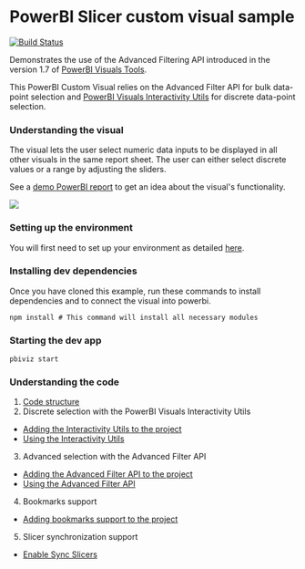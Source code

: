 # PowerBI Slicer custom visual sample
[![Build Status](https://travis-ci.org/Microsoft/powerbi-visuals-sampleslicer.svg?branch=master)](https://travis-ci.org/Microsoft/powerbi-visuals-sampleslicer)

Demonstrates the use of the Advanced Filtering API introduced in the version 1.7 of [PowerBI Visuals Tools](https://github.com/Microsoft/PowerBI-visuals-tools). 

This PowerBI Custom Visual relies on the Advanced Filter API for bulk data-point selection and [PowerBI Visuals Interactivity Utils](https://github.com/Microsoft/powerbi-visuals-utils-interactivityutils) for discrete data-point selection.

### Understanding the visual
The visual lets the user select numeric data inputs to be displayed in all other visuals in the same report sheet. The user can either select discrete values or a range by adjusting the sliders. 

See a [demo PowerBI report](doc/SampleSlicer.pbix) to get an idea about the visual's functionality.

![](doc/images/SampleSlicer.PNG)

### Setting up the environment

You will first need to set up your environment as detailed [here](https://github.com/Microsoft/PowerBI-visuals/blob/master/Readme.md#setting-up-environment).

### Installing dev dependencies

Once you have cloned this example, run these commands to install dependencies and to connect the visual into powerbi.

```
npm install # This command will install all necessary modules
```

### Starting the dev app
```
pbiviz start
```

### Understanding the code
1. [Code structure](doc/CodeStructure.md)
2. Discrete selection with the PowerBI Visuals Interactivity Utils
  - [Adding the Interactivity Utils to the project](doc/AddingInteractivityUtils.md)
  - [Using the Interactivity Utils](doc/UsingInteractivityUtils.md)
3. Advanced selection with the Advanced Filter API
  - [Adding the Advanced Filter API to the project](doc/AddingAdvancedFilterAPI.md)
  - [Using the Advanced Filter API](doc/UsingAdvancedFilterAPI.md)
4. Bookmarks support
  - [Adding bookmarks support to the project](doc/AddingBookmarksSuppoprt.md)
5. Slicer synchronization support
  - [Enable Sync Slicers](doc/SlicerSynchronizationSupport.md)